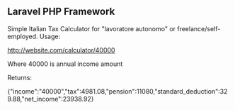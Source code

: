 ## Laravel PHP Framework

Simple Italian Tax Calculator for "lavoratore autonomo" or freelance/self-employed.
Usage:

http://website.com/calculator/40000

Where 40000 is annual income amount

Returns:

{"income":"40000","tax":4981.08,"pension":11080,"standard_deduction":329.88,"net_income":23938.92}